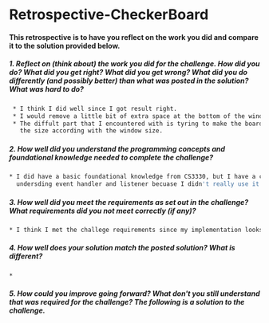 # Retrospective-CheckerBoard

#### This retrospective is to have you reflect on the work you did and compare it to the solution provided below.

##### 1. Reflect on (think about) the work you did for the challenge. How did you do? What did you get right? What did you get wrong? What did you do differently (and possibly better) than what was posted in the solution? What was hard to do?
```sh
 * I think I did well since I got result right.
 * I would remove a little bit of extra space at the bottom of the window out. 
 * The diffult part that I encountered with is tyring to make the board changing 
   the size according with the window size.
```

##### 2. How well did you understand the programming concepts and foundational knowledge needed to complete the challenge?
```sh
* I did have a basic foundational knowledge from CS3330, but I have a challege about 
  undersding event handler and listener becuase I didn't really use it in the past.
```

##### 3. How well did you meet the requirements as set out in the challenge? What requirements did you not meet correctly (if any)?
```sh
* I think I met the challege requirements since my implementation looks pretty similar to the solution that was given. 
```

##### 4. How well does your solution match the posted solution? What is different?
```sh
* 
```

##### 5. How could you improve going forward? What don't you still understand that was required for the challenge? The following is a solution to the challenge.
```sh
```
